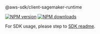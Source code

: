 @aws-sdk/client-sagemaker-runtime

[![NPM version](https://img.shields.io/npm/v/@aws-sdk/client-sagemaker-runtime/beta.svg)](https://www.npmjs.com/package/@aws-sdk/client-sagemaker-runtime)
[![NPM downloads](https://img.shields.io/npm/dm/@aws-sdk/client-sagemaker-runtime.svg)](https://www.npmjs.com/package/@aws-sdk/client-sagemaker-runtime)

For SDK usage, please step to [SDK readme](https://github.com/aws/aws-sdk-js-v3).
